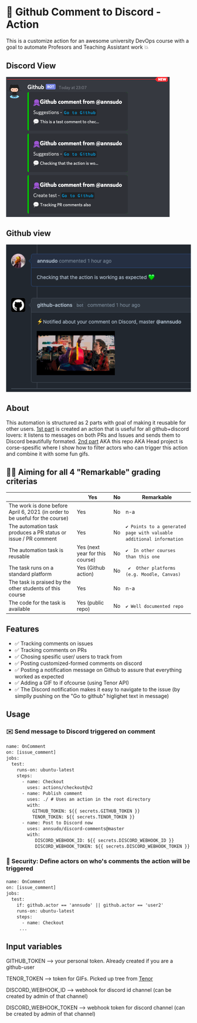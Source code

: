 # 🚀  Github Comment to Discord - Action 

This is a customize action for an awesome university DevOps course with a goal to automate Profesors and Teaching Assistant work 💥
 
## Discord View 
 ![Disord view](/Screenshots/Discord.png)
## Github view 
 ![Github view](/Screenshots/Github.png)


## About
This automation is structured as 2 parts with goal of making it reusable for other users. [1st part](https://github.com/annsudo/discord-comments) is created an action that is useful for all github+discord lovers: it listens to messages on both PRs and Issues and sends them to Discord beautifully formated. [2nd part](https://github.com/annsudo/comment-to-Discord-action) AKA this repo  AKA Head project is corse-spesific where I show how to filter actors who can trigger this action and combine it with some fun gifs.



## 👩‍💻 Aiming for all 4 "Remarkable" grading criterias 



|                                             | Yes | No | Remarkable  |
|-------------------------------------------- | ----|----|-------------|
|The work is done before April 6, 2021 (in order to be useful for the course) | Yes | No | n-a|
|The automation task produces a PR status or issue / PR comment | Yes | No | ` ✔️ Points to a generated page with valuable additional information `|
|The automation task is reusable | Yes (next year for this course) | No | `✔️  In other courses than this one `|
|The task runs on a standard platform | Yes (Github action) | No |` ✔️  Other platforms (e.g. Moodle, Canvas)` |
|The task is praised by the other students of this course | Yes | No | n-a |
|The code for the task is available | Yes (public repo) | No | ` ✔️ Well documented repo `|



## Features
- ✅  Tracking comments on issues
- ✅  Tracking comments on PRs
- ✅  Chosing spesific user/ users to track from
- ✅  Posting customized-formed comments on discord
- ✅  Posting a notification message on Github to assure that everything worked as expected
- ✅  Adding a GIF to if ofcourse (using Tenor API)
- ✅  The Discord notification makes it easy to navigate to the issue (by simplly pushing on the "Go to github" higlighet text in message)


## Usage
### ✉️ Send message to Discord triggered on comment
```
name: OnComment
on: [issue_comment]
jobs: 
  test:
    runs-on: ubuntu-latest  
    steps:
      - name: Checkout
        uses: actions/checkout@v2
      - name: Publish comment
        uses: ./ # Uses an action in the root directory
        with:
          GITHUB_TOKEN: ${{ secrets.GITHUB_TOKEN }}
          TENOR_TOKEN: ${{ secrets.TENOR_TOKEN }}
      - name: Post to Discord now
        uses: annsudo/discord-comments@master
        with:
           DISCORD_WEBHOOK_ID: ${{ secrets.DISCORD_WEBHOOK_ID }}
           DISCORD_WEBHOOK_TOKEN: ${{ secrets.DISCORD_WEBHOOK_TOKEN }}
```           

### 🚨 Security: Define actors on who's comments the action will be triggered
```
name: OnComment
on: [issue_comment]
jobs: 
  test:
    if: github.actor == 'annsudo' || github.actor == 'user2' 
    runs-on: ubuntu-latest  
    steps:
      - name: Checkout
     ... 
```
## Input variables
GITHUB_TOKEN --> your personal token. Already created if you are a github-user

TENOR_TOKEN --> token for GIFs. Picked up tree from [Tenor](https://tenor.com/)

DISCORD_WEBHOOK_ID --> webhook for discord id channel (can be created by admin of that channel)

DISCORD_WEBHOOK_TOKEN --> webhook token for discord channel (can be created by admin of that channel)

